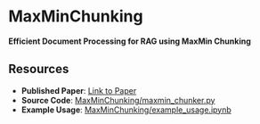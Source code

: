 # MaxMinChunking

**Efficient Document Processing for RAG using MaxMin Chunking**

## Resources

- **Published Paper**: [Link to Paper](#)
- **Source Code**: [MaxMinChunking/maxmin_chunker.py](#)
- **Example Usage**: [MaxMinChunking/example_usage.ipynb](#)
